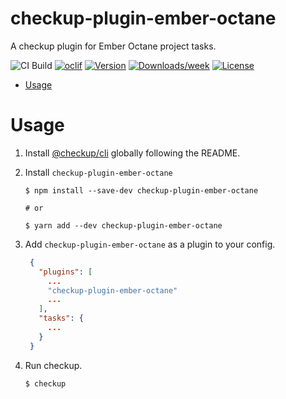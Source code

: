 # checkup-plugin-ember-octane

A checkup plugin for Ember Octane project tasks.

![CI Build](https://github.com/checkupjs/checkup/workflows/CI%20Build/badge.svg)
[![oclif](https://img.shields.io/badge/cli-oclif-brightgreen.svg)](https://oclif.io)
[![Version](https://img.shields.io/npm/v/checkup-plugin-ember-octane.svg)](https://npmjs.org/package/checkup-plugin-ember-octane)
[![Downloads/week](https://img.shields.io/npm/dw/checkup-plugin-ember-octane.svg)](https://npmjs.org/package/checkup-plugin-ember-octane)
[![License](https://img.shields.io/npm/l/checkup-plugin-ember-octane.svg)](https://github.com/checkupjs/checkup/blob/master/package.json)

- [Usage](#usage)

# Usage

1. Install [@checkup/cli](https://github.com/checkupjs/checkup/blob/master/packages/cli/README.md) globally following the README.

2. Install `checkup-plugin-ember-octane`

   ```sh-session
   $ npm install --save-dev checkup-plugin-ember-octane

   # or

   $ yarn add --dev checkup-plugin-ember-octane
   ```

3. Add `checkup-plugin-ember-octane` as a plugin to your config.

   ```json
    {
      "plugins": [
        ...
        "checkup-plugin-ember-octane"
        ...
      ],
      "tasks": {
        ...
      }
    }
   ```

4. Run checkup.

   ```sh-session
   $ checkup
   ```

